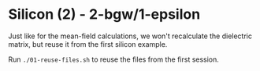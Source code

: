 # Silicon (2) - 2-bgw/1-epsilon

Just like for the mean-field calculations, we won't recalculate the dielectric
matrix, but reuse it from the first silicon example.

Run `./01-reuse-files.sh` to reuse the files from the first session.
